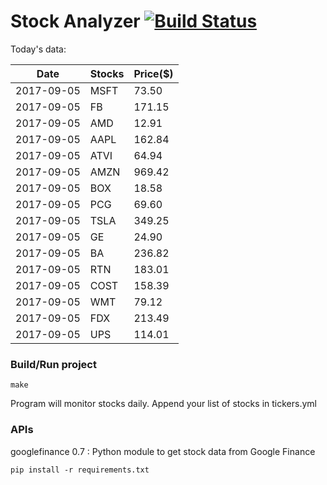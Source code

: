 # Stock Analyzer [![Build Status](https://travis-ci.org/ogoyal/StockAnalyzer.svg?branch=master)](https://travis-ci.org/ogoyal/StockAnalyzer)

Today's data:

| Date| Stocks| Price($) | 
| --- | --- | ---  | 
| 2017-09-05| MSFT| 73.50 | 
| 2017-09-05| FB| 171.15 | 
| 2017-09-05| AMD| 12.91 | 
| 2017-09-05| AAPL| 162.84 | 
| 2017-09-05| ATVI| 64.94 | 
| 2017-09-05| AMZN| 969.42 | 
| 2017-09-05| BOX| 18.58 | 
| 2017-09-05| PCG| 69.60 | 
| 2017-09-05| TSLA| 349.25 | 
| 2017-09-05| GE| 24.90 | 
| 2017-09-05| BA| 236.82 | 
| 2017-09-05| RTN| 183.01 | 
| 2017-09-05| COST| 158.39 | 
| 2017-09-05| WMT| 79.12 | 
| 2017-09-05| FDX| 213.49 | 
| 2017-09-05| UPS| 114.01 | 

### Build/Run project

```
make
```

Program will monitor stocks daily. Append your list of stocks in tickers.yml

### APIs
googlefinance 0.7 : Python module to get stock data from Google Finance

```
pip install -r requirements.txt
```

